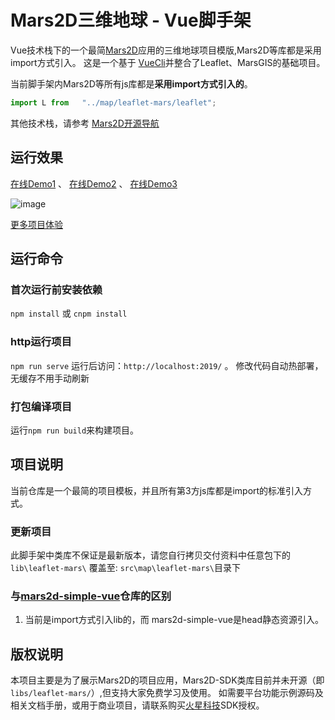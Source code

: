 # Mars2D三维地球 - Vue脚手架
 Vue技术栈下的一个最简[Mars2D](http://leaflet.marsgis.cn)应用的三维地球项目模版,Mars2D等库都是采用import方式引入。
 这是一个基于 [VueCli](https://cli.vuejs.org/config/)并整合了Leaflet、MarsGIS的基础项目。

当前脚手架内Mars2D等所有js库都是**采用import方式引入的**。
```javascript
import L from   "../map/leaflet-mars/leaflet";
```

 其他技术栈，请参考 [Mars2D开源导航](https://github.com/marsgis/MarsGIS-for-Leaflet)
 

## 运行效果 
  [在线Demo1](http://leaflet.marsgis.cn/project/simple-es5/index.html) 、
 [在线Demo2](http://leaflet.marsgis.cn/project/simple-es5/index.html?config=config/gcj.json)  、
 [在线Demo3](http://leaflet.marsgis.cn/project/simple-es5/index.html?config=config/baidu.json) 

 ![image](http://leaflet.marsgis.cn/project/img/simple-es5.jpg)
 
 [更多项目体验](http://leaflet.marsgis.cn/project.html)


 
 

## 运行命令
 
### 首次运行前安装依赖
 `npm install` 或 `cnpm install`
 
### http运行项目
 `npm run serve`  运行后访问：`http://localhost:2019/`  。 修改代码自动热部署，无缓存不用手动刷新

### 打包编译项目
 运行`npm run build`来构建项目。 


## 项目说明
 当前仓库是一个最简的项目模板，并且所有第3方js库都是import的标准引入方式。
 
 
### 更新项目
 此脚手架中类库不保证是最新版本，请您自行拷贝交付资料中任意包下的  `lib\leaflet-mars\` 覆盖至: `src\map\leaflet-mars\`目录下
 

### 与[mars2d-simple-vue](https://github.com/marsgis/mars2d-simple-vue)仓库的区别
1. 当前是import方式引入lib的，而 mars2d-simple-vue是head静态资源引入。 

## 版权说明
  本项目主要是为了展示Mars2D的项目应用，Mars2D-SDK类库目前并未开源（即`libs/leaflet-mars/`）,但支持大家免费学习及使用。
  如需要平台功能示例源码及相关文档手册，或用于商业项目，请联系购买[火星科技](http://leaflet.marsgis.cn)SDK授权。
